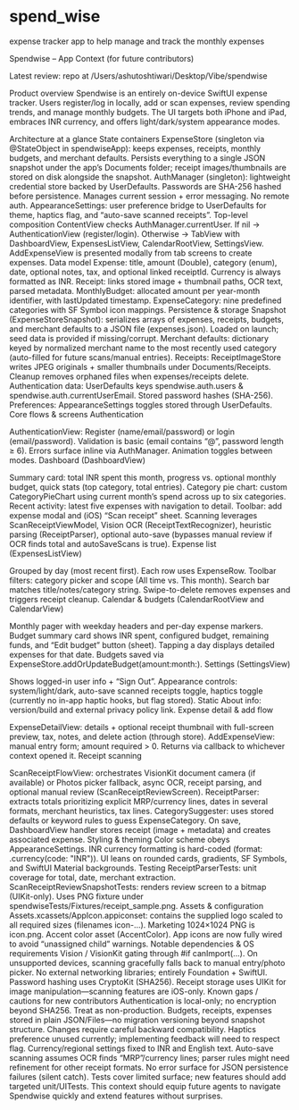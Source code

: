 # spend_wise
expense tracker app to help manage and track the monthly expenses


Spendwise – App Context (for future contributors)

Latest review: repo at /Users/ashutoshtiwari/Desktop/Vibe/spendwise

Product overview
Spendwise is an entirely on-device SwiftUI expense tracker. Users register/log in locally, add or scan expenses, review spending trends, and manage monthly budgets. The UI targets both iPhone and iPad, embraces INR currency, and offers light/dark/system appearance modes.

Architecture at a glance
State containers
ExpenseStore (singleton via @StateObject in spendwiseApp): keeps expenses, receipts, monthly budgets, and merchant defaults. Persists everything to a single JSON snapshot under the app’s Documents folder; receipt images/thumbnails are stored on disk alongside the snapshot.
AuthManager (singleton): lightweight credential store backed by UserDefaults. Passwords are SHA-256 hashed before persistence. Manages current session + error messaging. No remote auth.
AppearanceSettings: user preference bridge to UserDefaults for theme, haptics flag, and “auto-save scanned receipts”.
Top-level composition
ContentView checks AuthManager.currentUser.
If nil → AuthenticationView (register/login).
Otherwise → TabView with DashboardView, ExpensesListView, CalendarRootView, SettingsView.
AddExpenseView is presented modally from tab screens to create expenses.
Data model
Expense: title, amount (Double), category (enum), date, optional notes, tax, and optional linked receiptId. Currency is always formatted as INR.
Receipt: links stored image + thumbnail paths, OCR text, parsed metadata.
MonthlyBudget: allocated amount per year-month identifier, with lastUpdated timestamp.
ExpenseCategory: nine predefined categories with SF Symbol icon mappings.
Persistence & storage
Snapshot (ExpenseStoreSnapshot): serializes arrays of expenses, receipts, budgets, and merchant defaults to a JSON file (expenses.json). Loaded on launch; seed data is provided if missing/corrupt.
Merchant defaults: dictionary keyed by normalized merchant name to the most recently used category (auto-filled for future scans/manual entries).
Receipts: ReceiptImageStore writes JPEG originals + smaller thumbnails under Documents/Receipts. Cleanup removes orphaned files when expenses/receipts delete.
Authentication data: UserDefaults keys spendwise.auth.users & spendwise.auth.currentUserEmail. Stored password hashes (SHA-256).
Preferences: AppearanceSettings toggles stored through UserDefaults.
Core flows & screens
Authentication

AuthenticationView: Register (name/email/password) or login (email/password). Validation is basic (email contains “@”, password length ≥ 6). Errors surface inline via AuthManager. Animation toggles between modes.
Dashboard (DashboardView)

Summary card: total INR spent this month, progress vs. optional monthly budget, quick stats (top category, total entries).
Category pie chart: custom CategoryPieChart using current month’s spend across up to six categories.
Recent activity: latest five expenses with navigation to detail.
Toolbar: add expense modal and (iOS) “Scan receipt” sheet.
Scanning leverages ScanReceiptViewModel, Vision OCR (ReceiptTextRecognizer), heuristic parsing (ReceiptParser), optional auto-save (bypasses manual review if OCR finds total and autoSaveScans is true).
Expense list (ExpensesListView)

Grouped by day (most recent first). Each row uses ExpenseRow.
Toolbar filters: category picker and scope (All time vs. This month). Search bar matches title/notes/category string.
Swipe-to-delete removes expenses and triggers receipt cleanup.
Calendar & budgets (CalendarRootView and CalendarView)

Monthly pager with weekday headers and per-day expense markers.
Budget summary card shows INR spent, configured budget, remaining funds, and “Edit budget” button (sheet).
Tapping a day displays detailed expenses for that date.
Budgets saved via ExpenseStore.addOrUpdateBudget(amount:month:).
Settings (SettingsView)

Shows logged-in user info + “Sign Out”.
Appearance controls: system/light/dark, auto-save scanned receipts toggle, haptics toggle (currently no in-app haptic hooks, but flag stored).
Static About info: version/build and external privacy policy link.
Expense detail & add flow

ExpenseDetailView: details + optional receipt thumbnail with full-screen preview, tax, notes, and delete action (through store).
AddExpenseView: manual entry form; amount required > 0. Returns via callback to whichever context opened it.
Receipt scanning

ScanReceiptFlowView: orchestrates VisionKit document camera (if available) or Photos picker fallback, async OCR, receipt parsing, and optional manual review (ScanReceiptReviewScreen).
ReceiptParser: extracts totals prioritizing explicit MRP/currency lines, dates in several formats, merchant heuristics, tax lines.
CategorySuggester: uses stored defaults or keyword rules to guess ExpenseCategory.
On save, DashboardView handler stores receipt (image + metadata) and creates associated expense.
Styling & theming
Color scheme obeys AppearanceSettings.
INR currency formatting is hard-coded (format: .currency(code: "INR")).
UI leans on rounded cards, gradients, SF Symbols, and SwiftUI Material backgrounds.
Testing
ReceiptParserTests: unit coverage for total, date, merchant extraction.
ScanReceiptReviewSnapshotTests: renders review screen to a bitmap (UIKit-only). Uses PNG fixture under spendwiseTests/Fixtures/receipt_sample.png.
Assets & configuration
Assets.xcassets/AppIcon.appiconset: contains the supplied logo scaled to all required sizes (filenames icon-...). Marketing 1024×1024 PNG is icon.png.
Accent color asset (AccentColor).
App icons are now fully wired to avoid “unassigned child” warnings.
Notable dependencies & OS requirements
Vision / VisionKit gating through #if canImport(...). On unsupported devices, scanning gracefully falls back to manual entry/photo picker.
No external networking libraries; entirely Foundation + SwiftUI.
Password hashing uses CryptoKit (SHA256).
Receipt storage uses UIKit for image manipulation—scanning features are iOS-only.
Known gaps / cautions for new contributors
Authentication is local-only; no encryption beyond SHA256. Treat as non-production.
Budgets, receipts, expenses stored in plain JSON/Files—no migration versioning beyond snapshot structure. Changes require careful backward compatibility.
Haptics preference unused currently; implementing feedback will need to respect flag.
Currency/regional settings fixed to INR and English text.
Auto-save scanning assumes OCR finds “MRP”/currency lines; parser rules might need refinement for other receipt formats.
No error surface for JSON persistence failures (silent catch).
Tests cover limited surface; new features should add targeted unit/UITests.
This context should equip future agents to navigate Spendwise quickly and extend features without surprises.

